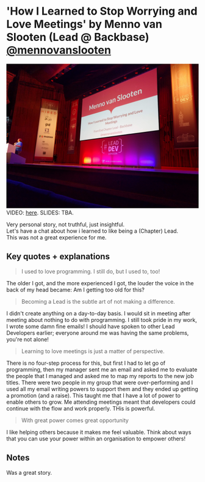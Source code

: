 # 'How I Learned to Stop Worrying and Love Meetings' by Menno van Slooten (Lead @ Backbase) [@mennovanslooten](https://twitter.com/mennovanslooten)

![Menno van Slooten](img/05_MennoVanSlooten.jpg "Menno van Slooten introduction")
VIDEO: [here](https://www.youtube.com/watch?v=PFk9yhEqcN4&list=PLBzScQzZ83I_VX8zgmLqIfma_kJs3RRmu&index=15&t=0s). SLIDES: TBA.

Very personal story, not truthful, just insightful. \
Let's have a chat about how i learned to like being a (Chapter) Lead. \
This was not a great experience for me.

## Key quotes + explanations

> I used to love programming. I still do, but I used to, too!

The older I got, and the more experienced I got, the louder the voice in the back of my head became: Am I getting too old for this?

> Becoming a Lead is the subtle art of not making a difference.

I didn't create anything on a day-to-day basis. I would sit in meeting after meeting about nothing to do with programming.
I still took pride in my work, I wrote some damn fine emails!
I should have spoken to other Lead Developers earlier; everyone around me was having the same problems, you're not alone!

> Learning to love meetings is just a matter of perspective.

There is no four-step process for this, but first I had to let go of programming, then my manager sent me an email and asked me to evaluate the people that I managed and asked me to map my reports to the new job titles. There were two people in my group that were over-performing and I used all my email writing powers to support them and they ended up getting a promotion (and a raise). This taught me that I have a lot of power to enable others to grow. Me attending meetings meant that developers could continue with the flow and work properly. THis is powerful.

> With great power comes great opportunity

I like helping others because it makes me feel valuable.
Think about ways that you can use your power within an organisation to empower others!

## Notes

Was a great story.
